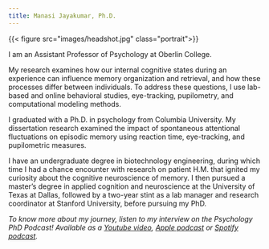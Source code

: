 ```yaml
---
title: Manasi Jayakumar, Ph.D.
---
```


{{< figure src="images/headshot.jpg" class="portrait">}}

I am an Assistant Professor of Psychology at Oberlin College.

My research examines how our internal cognitive states during an experience can influence memory organization and retrieval, and how these processes differ between individuals. To address these questions, I use lab-based and online behavioral studies, eye-tracking, pupilometry, and computational modeling methods.

I graduated with a Ph.D. in psychology from Columbia University. My dissertation research examined the impact of spontaneous attentional fluctuations on episodic memory using reaction time, eye-tracking, and pupilometric measures.

I have an undergraduate degree in biotechnology engineering, during which time I had a chance encounter with research on patient H.M. that ignited my curiosity about the cognitive neuroscience of memory. I then pursued a master’s degree in applied cognition and neuroscience at the University of Texas at Dallas, followed by a two-year stint as a lab manager and research coordinator at Stanford University, before pursuing my PhD.


*To know more about my journey, listen to my interview on the Psychology PhD Podcast! Available as a [Youtube video](https://www.youtube.com/watch?v=6JjnLeVy-TA), [Apple podcast](https://podcasts.apple.com/us/podcast/interview-with-manasi-jayakumar-season-2-episode-2/id1569195983?i=1000554110816) or [Spotify podcast](https://open.spotify.com/episode/6cgaaLSNN5q0NDPqgBjC1H).*

